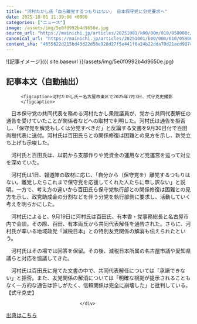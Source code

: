 ```yaml
---
title: "河村たかし氏「自ら離党するつもりはない」 日本保守党に分党要求へ"
date: 2025-10-01 11:39:08 +0900
categories: ["ニュース"]
image: /assets/img/5e0f0992b4d9650e.jpg
source_url: "https://mainichi.jp/articles/20251001/k00/00m/010/058000c/"
canonical_url: "https://mainichi.jp/articles/20251001/k00/00m/010/058000c/"
content_sha: "4655622d215bd43d22d58e928d27f5e441f6a24b22dda70d21acd9874460ee9c"
---
```


![記事イメージ]({{ site.baseurl }}/assets/img/5e0f0992b4d9650e.jpg)

## 記事本文（自動抽出）
<div><section class="articledetail-body" id="articledetail-body">




<div class="articledetail-image-left">
  <figure>
    
    <figcaption>河村たかし氏＝名古屋市東区で2025年7月3日、式守克史撮影</figcaption>
    
  </figure>
</div>

<p>　日本保守党の共同代表を務める河村たかし衆院議員が、党から共同代表解任の通告を受けていたことが関係者などへの取材で判明した。河村氏は通告を拒否し、「保守党を解党もしくは分党すべきだ」と反論する文書を9月30日付で百田尚樹代表に送付。河村氏は百田氏らとの関係修復は困難との見方を示し、新党立ち上げも示唆した。</p>

<p>　河村氏と百田氏は、以前から支部作りや党資金の運用など党運営を巡って対立を深めていた。</p>

<p>　河村氏は1日、報道陣の取材に応じ、「自分から（保守党を）離党するつもりはない。離党したらこれまで保守党を応援してくれた人たちに申し訳ない」と説明。一方で、考え方の違いから百田氏ら保守党執行部との関係修復は困難との見方を示し、政党助成金の分割などを伴う分党を執行部側に要求し、活動していく考えを明らかにした。</p>

	


<p>　河村氏によると、9月19日に河村氏は百田氏、有本香・党事務総長と名古屋市内で会談。その際、百田、有本両氏から共同代表解任を通告された。さらに、河村氏が率いる地域政党「減税日本」との特別友党関係の解消も伝えられたという。</p>

<p>　河村氏はその場では回答を保留。その後、減税日本所属の名古屋市議や愛知県議らと対応を協議してきた。</p>

<p>　河村氏は百田氏に宛てた文書の中で、共同代表解任については「承諾できない」と拒否。また、友党関係の解消については「明確な根拠が提示されることもなく一方的な通告は許しがたく、信頼関係は完全に崩壊した」と批判している。【式守克史】</p>


</section>






								</div>

[出典はこちら](https://mainichi.jp/articles/20251001/k00/00m/010/058000c/)
